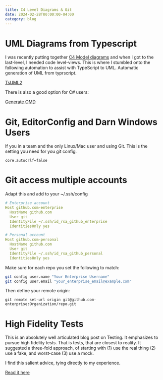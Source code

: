 ```yaml
---
title: C4 Level Diagrams & Git 
date: 2024-02-28T00:00:00-04:00
category: blog
---
```


# UML Diagrams from Typescript

I was recently putting together [C4 Model diagrams](https://c4model.com/) and when I got to the last-level, I needed code level-views.
This is where I stumbled onto the following automation to assist with TypeScript to UML.
Automatic generation of UML from typrscript.

[TsUML2](https://github.com/demike/TsUML2)

There is also a good option for C# users:

[Generate OMD](https://github.com/dotMorten/DotNetOMDGenerator)

# Git, EditorConfig and Darn Windows Users

If you in a team and the only Linux/Mac user and using Git. This is the setting you need for you git config.
```
core.autocrlf=false
````

# Git access multiple accounts

Adapt this and add to your ~/.ssh/config 

```yaml
# Enterprise account
Host github.com-enterprise
  HostName github.com
  User git
  IdentityFile ~/.ssh/id_rsa_github_enterprise
  IdentitiesOnly yes

# Personal account
Host github.com-personal
  HostName github.com
  User git
  IdentityFile ~/.ssh/id_rsa_github_personal
  IdentitiesOnly yes
```

Make sure for each repo you set the following to match:

```sh 
git config user.name "Your Enterprise Username"
git config user.email "your_enterprise_email@example.com"
```

Then define your remote origin:

```
git remote set-url origin git@github.com-enterprise:Organization/repo.git
```

# High Fidelity Tests
This is an absolutely well articulated blog post on Testing. 
It emphasizes to pursue high fidelity tests. That is tests, that are closest to reality.
It suggested a three-fold approach, of starting with (1) use the real thing (2) use a fake, and worst-case (3) use a mock.

I find this salient advice, tying directly to my experience.

[Read it here](https://testing.googleblog.com/2024/02/increase-test-fidelity-by-avoiding-mocks.html)
